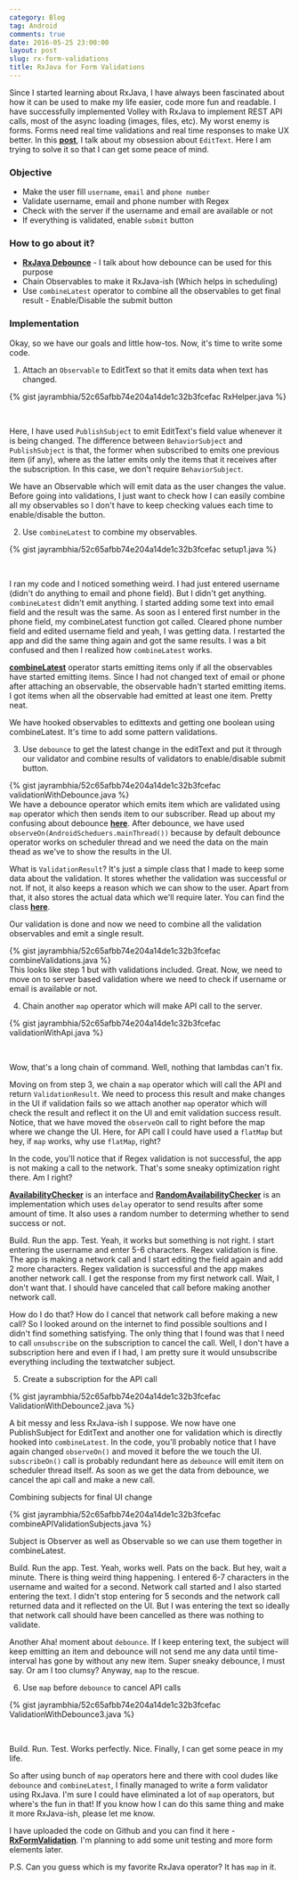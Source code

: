 ```yaml
---
category: Blog
tag: Android
comments: true
date: 2016-05-25 23:00:00
layout: post
slug: rx-form-validations
title: RxJava for Form Validations
---
```


Since I started learning about RxJava, I have always been fascinated about how it can be used to make my life easier, code more fun and readable. I have successfully implemented Volley with RxJava to implement REST API calls, most of the async loading (images, files, etc). My worst enemy is forms. Forms need real time validations and real time responses to make UX better. In this **[post](/notes/rxjava-debounce)**, I talk about my obsession about `EditText`. Here I am trying to solve it so that I can get some peace of mind.

### Objective

 - Make the user fill `username`, `email` and `phone number`
 - Validate username, email and phone number with Regex
 - Check with the server if the username and email are available or not
 - If everything is validated, enable `submit` button

### How to go about it?

 - **[RxJava Debounce](/notes/rxjava-debounce)** - I talk about how debounce can be used for this purpose
 - Chain Observables to make it RxJava-ish (Which helps in scheduling)
 - Use `combineLatest` operator to combine all the observables to get final result - Enable/Disable the submit button

### Implementation

Okay, so we have our goals and little how-tos. Now, it's time to write some code.

1. Attach an `Observable` to EditText so that it emits data when text has changed.

{% gist jayrambhia/52c65afbb74e204a14de1c32b3fcefac RxHelper.java %}

<br/>

Here, I have used `PublishSubject` to emit EditText's field value whenever it is being changed. The difference between `BehaviorSubject` and `PublishSubject` is that, the former when subscribed to emits one previous item (if any), where as the latter emits only the items that it receives after the subscription. In this case, we don't require `BehaviorSubject`.

We have an Observable which will emit data as the user changes the value. Before going into validations, I just want to check how I can easily combine all my observables so I don't have to keep checking values each time to enable/disable the button.

2. Use `combineLatest` to combine my observables.

{% gist jayrambhia/52c65afbb74e204a14de1c32b3fcefac setup1.java %}

<br/>

I ran my code and I noticed something weird. I had just entered username (didn't do anything to email and phone field). But I didn't get anything. `combineLatest` didn't emit anything. I started adding some text into email field and the result was the same. As soon as I entered first number in the phone field, my combineLatest function got called. Cleared phone number field and edited username field and yeah, I was getting data. I restarted the app and did the same thing again and got the same results. I was a bit confused and then I realized how `combineLatest` works.

**[combineLatest](http://reactivex.io/documentation/operators/combinelatest.html)** operator starts emitting items only if all the observables have started emitting items. Since I had not changed text of email or phone after attaching an observable, the observable hadn't started emitting items. I got items when all the observable had emitted at least one item. Pretty neat.

We have hooked observables to edittexts and getting one boolean using combineLatest. It's time to add some pattern validations.

3. Use `debounce` to get the latest change in the editText and put it through our validator and combine results of validators to enable/disable submit button.

{% gist jayrambhia/52c65afbb74e204a14de1c32b3fcefac validationWithDebounce.java %}
<br/>
We have a debounce operator which emits item which are validated using `map` operator which then sends item to our subscriber. Read up about my confusing about debounce **[here](/notes/rxjava-debounce)**. After debounce, we have used `observeOn(AndroidScheduers.mainThread())` because by default debounce operator works on scheduler thread and we need the data on the main thead as we've to show the results in the UI.

What is `ValidationResult`? It's just a simple class that I made to keep some data about the validation. It stores whether the validation was successful or not. If not, it also keeps a reason which we can show to the user. Apart from that, it also stores the actual data which we'll require later. You can find the class **[here](https://gist.github.com/jayrambhia/52c65afbb74e204a14de1c32b3fcefac#file-validationwithdebounce-java)**.

Our validation is done and now we need to combine all the validation observables and emit a single result.

{% gist jayrambhia/52c65afbb74e204a14de1c32b3fcefac combineValidations.java %}
<br/>
This looks like step 1 but with validations included. Great. Now, we need to move on to server based validation where we need to check if username or email is available or not.

4. Chain another `map` operator which will make API call to the server.

{% gist jayrambhia/52c65afbb74e204a14de1c32b3fcefac validationWithApi.java %}

<br/>

Wow, that's a long chain of command. Well, nothing that lambdas can't fix.

Moving on from step 3, we chain a `map` operator which will call the API and return `ValidationResult`. We need to process this result and make changes in the UI if validation fails so we attach another `map` operator which will check the result and reflect it on the UI and emit validation success result. Notice, that we have moved
the `observeOn` call to right before the map where we change the UI. Here, for API call I could have used a `flatMap` but hey, if `map` works, why use `flatMap`, right?

In the code, you'll notice that if Regex validation is not successful, the app is not making a call to the network. That's some sneaky optimization right there. Am I right?

**[AvailabilityChecker](https://gist.github.com/jayrambhia/52c65afbb74e204a14de1c32b3fcefac#file-availabilitychecker-java)** is an interface and **[RandomAvailabilityChecker](https://gist.github.com/jayrambhia/52c65afbb74e204a14de1c32b3fcefac#file-randomavailabilitychecker-java)** is an implementation which uses `delay` operator to send results after some amount of time. It also uses a random number to determing whether to send success or not.

Build. Run the app. Test. Yeah, it works but something is not right.
I start entering the username and enter 5-6 characters. Regex validation is fine. The app is making a network call and I start editing the field again and add 2 more characters. Regex validation is successful and the app makes another network call. I get the response from my first network call. Wait, I don't want that. I should have canceled that call before making another network call.

How do I do that? How do I cancel that network call before making a new call? So I looked around on the internet to find possible soultions and I didn't find something satisfying. The only thing that I found was that I need to call `unsubscribe` on the subscription to cancel the call. Well, I don't have a subscription here and even if I had, I am pretty sure it would unsubscribe everything including the textwatcher subject.

5. Create a subscription for the API call

{% gist jayrambhia/52c65afbb74e204a14de1c32b3fcefac ValidationWithDebounce2.java %}

A bit messy and less RxJava-ish I suppose. We now have one PublishSubject for EditText and another one for validation which is directly hooked into `combineLatest`. In the code, you'll probably notice that I have again changed `observeOn()` and moved it before the we touch the UI. `subscribeOn()` call is probably redundant here as `debounce` will emit item on scheduler thread itself. As soon as we get the data from debounce, we cancel the api call and make a new call.

Combining subjects for final UI change

{% gist jayrambhia/52c65afbb74e204a14de1c32b3fcefac combineAPIValidationSubjects.java %}

Subject is Observer as well as Observable so we can use them together in combineLatest.

Build. Run the app. Test. Yeah, works well. Pats on the back. But hey, wait a minute. There is thing weird thing happening. I entered 6-7 characters in the username and waited for a second. Network call started and I also started entering the text. I didn't stop entering for 5 seconds and the network call returned data and it reflected on the UI. But I was entering the text so ideally that network call should have been cancelled as there was nothing to validate.

Another Aha! moment about `debounce`. If I keep entering text, the subject will keep emitting an item and debounce will not send me any data until time-interval has gone by without any new item. Super sneaky debounce, I must say. Or am I too clumsy? Anyway, `map` to the rescue.

6. Use `map` before `debounce` to cancel API calls

{% gist jayrambhia/52c65afbb74e204a14de1c32b3fcefac ValidationWithDebounce3.java %}

<br/>

Build. Run. Test. Works perfectly. Nice. Finally, I can get some peace in my life.

So after using bunch of `map` operators here and there with cool dudes like `debounce` and `combineLatest`, I finally managed to write a form validator using RxJava. I'm sure I could have eliminated a lot of `map` operators, but where's the fun in that! If you know how I can do this same thing and make it more RxJava-ish, please let me know.

I have uploaded the code on Github and you can find it here - **[RxFormValidation](https://github.com/jayrambhia/RxFormValidation)**. I'm planning to add some unit testing and more form elements later.

P.S. Can you guess which is my favorite RxJava operator? It has `map` in it.
